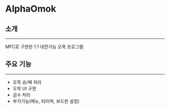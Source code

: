 ﻿# AlphaOmok## 소개---------------------MFC로 구현한 1:1 대전가능 오목 프로그램## 주요 기능-----------------------  오목 승/패 처리-  오목 UI 구현-  금수 처리-  부가기능(메뉴, 타이머, 보드판 설정)